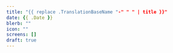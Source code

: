 ```yaml
---
title: "{{ replace .TranslationBaseName "-" " " | title }}"
date: {{ .Date }}
blerb: ""
icon: ""
screens: []
draft: true
---
```


